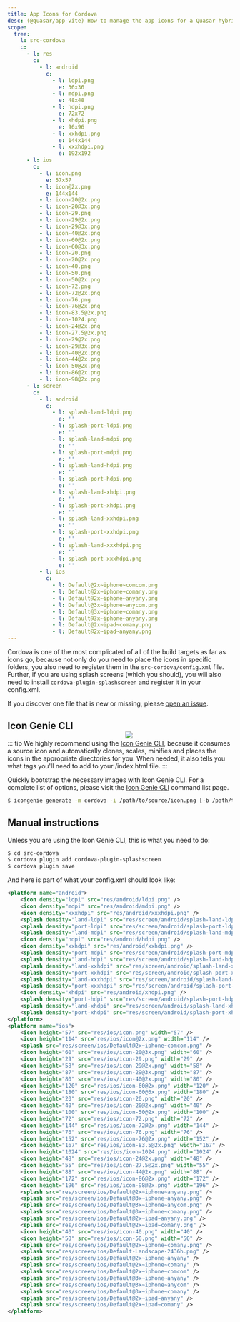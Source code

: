 ```yaml
---
title: App Icons for Cordova
desc: (@quasar/app-vite) How to manage the app icons for a Quasar hybrid mobile app with Cordova.
scope:
  tree:
    l: src-cordova
    c:
      - l: res
        c:
          - l: android
            c:
              - l: ldpi.png
                e: 36x36
              - l: mdpi.png
                e: 48x48
              - l: hdpi.png
                e: 72x72
              - l: xhdpi.png
                e: 96x96
              - l: xxhdpi.png
                e: 144x144
              - l: xxxhdpi.png
                e: 192x192
      - l: ios
        c:
          - l: icon.png
            e: 57x57
          - l: icon@2x.png
            e: 144x144
          - l: icon-20@2x.png
          - l: icon-20@3x.png
          - l: icon-29.png
          - l: icon-29@2x.png
          - l: icon-29@3x.png
          - l: icon-40@2x.png
          - l: icon-60@2x.png
          - l: icon-60@3x.png
          - l: icon-20.png
          - l: icon-20@2x.png
          - l: icon-40.png
          - l: icon-50.png
          - l: icon-50@2x.png
          - l: icon-72.png
          - l: icon-72@2x.png
          - l: icon-76.png
          - l: icon-76@2x.png
          - l: icon-83.5@2x.png
          - l: icon-1024.png
          - l: icon-24@2x.png
          - l: icon-27.5@2x.png
          - l: icon-29@2x.png
          - l: icon-29@3x.png
          - l: icon-40@2x.png
          - l: icon-44@2x.png
          - l: icon-50@2x.png
          - l: icon-86@2x.png
          - l: icon-98@2x.png
      - l: screen
        c:
          - l: android
            c:
              - l: splash-land-ldpi.png
                e: ''
              - l: splash-port-ldpi.png
                e: ''
              - l: splash-land-mdpi.png
                e: ''
              - l: splash-port-mdpi.png
                e: ''
              - l: splash-land-hdpi.png
                e: ''
              - l: splash-port-hdpi.png
                e: ''
              - l: splash-land-xhdpi.png
                e: ''
              - l: splash-port-xhdpi.png
                e: ''
              - l: splash-land-xxhdpi.png
                e: ''
              - l: splash-port-xxhdpi.png
                e: ''
              - l: splash-land-xxxhdpi.png
                e: ''
              - l: splash-port-xxxhdpi.png
                e: ''
          - l: ios
            c:
              - l: Default@2x~iphone~comcom.png
              - l: Default@2x~iphone~comany.png
              - l: Default@2x~iphone~anyany.png
              - l: Default@3x~iphone~anycom.png
              - l: Default@3x~iphone~comany.png
              - l: Default@3x~iphone~anyany.png
              - l: Default@2x~ipad~comany.png
              - l: Default@2x~ipad~anyany.png
---
```


Cordova is one of the most complicated of all of the build targets as far as icons go, because not only do you need to place the icons in specific folders, you also need to register them in the `src-cordova/config.xml` file. Further, if you are using splash screens (which you should), you will also need to install `cordova-plugin-splashscreen` and register it in your config.xml.

If you discover one file that is new or missing, please [open an issue](https://github.com/quasarframework/quasar/issues).

<img src="https://cdn.quasar.dev/img/iconfactory.png" style="float:right;max-width:15%;min-width:240px;padding-top:40px">

## Icon Genie CLI

::: tip
We highly recommend using the [Icon Genie CLI](/icongenie/introduction), because it consumes a source icon and automatically clones, scales, minifies and places the icons in the appropriate directories for you. When needed, it also tells you what tags you'll need to add to your /index.html file.
:::

Quickly bootstrap the necessary images with Icon Genie CLI. For a complete list of options, please visit the [Icon Genie CLI](/icongenie/command-list) command list page.

```bash
$ icongenie generate -m cordova -i /path/to/source/icon.png [-b /path/to/background.png]
```

## Manual instructions

Unless you are using the Icon Genie CLI, this is what you need to do:

```bash
$ cd src-cordova
$ cordova plugin add cordova-plugin-splashscreen
$ cordova plugin save
```

<DocTree :def="scope.tree" />

And here is part of what your config.xml should look like:

```xml
<platform name="android">
    <icon density="ldpi" src="res/android/ldpi.png" />
    <icon density="mdpi" src="res/android/mdpi.png" />
    <icon density="xxxhdpi" src="res/android/xxxhdpi.png" />
    <splash density="land-ldpi" src="res/screen/android/splash-land-ldpi.png" />
    <splash density="port-ldpi" src="res/screen/android/splash-port-ldpi.png" />
    <splash density="land-mdpi" src="res/screen/android/splash-land-mdpi.png" />
    <icon density="hdpi" src="res/android/hdpi.png" />
    <icon density="xxhdpi" src="res/android/xxhdpi.png" />
    <splash density="port-mdpi" src="res/screen/android/splash-port-mdpi.png" />
    <splash density="land-hdpi" src="res/screen/android/splash-land-hdpi.png" />
    <splash density="land-xxhdpi" src="res/screen/android/splash-land-xxhdpi.png" />
    <splash density="port-xxhdpi" src="res/screen/android/splash-port-xxhdpi.png" />
    <splash density="land-xxxhdpi" src="res/screen/android/splash-land-xxxhdpi.png" />
    <splash density="port-xxxhdpi" src="res/screen/android/splash-port-xxxhdpi.png" />
    <icon density="xhdpi" src="res/android/xhdpi.png" />
    <splash density="port-hdpi" src="res/screen/android/splash-port-hdpi.png" />
    <splash density="land-xhdpi" src="res/screen/android/splash-land-xhdpi.png" />
    <splash density="port-xhdpi" src="res/screen/android/splash-port-xhdpi.png" />
</platform>
<platform name="ios">
    <icon height="57" src="res/ios/icon.png" width="57" />
    <icon height="114" src="res/ios/icon@2x.png" width="114" />
    <splash src="res/screen/ios/Default@2x~iphone~comcom.png" />
    <icon height="60" src="res/ios/icon-20@3x.png" width="60" />
    <icon height="29" src="res/ios/icon-29.png" width="29" />
    <icon height="58" src="res/ios/icon-29@2x.png" width="58" />
    <icon height="87" src="res/ios/icon-29@3x.png" width="87" />
    <icon height="80" src="res/ios/icon-40@2x.png" width="80" />
    <icon height="120" src="res/ios/icon-60@2x.png" width="120" />
    <icon height="180" src="res/ios/icon-60@3x.png" width="180" />
    <icon height="20" src="res/ios/icon-20.png" width="20" />
    <icon height="40" src="res/ios/icon-20@2x.png" width="40" />
    <icon height="100" src="res/ios/icon-50@2x.png" width="100" />
    <icon height="72" src="res/ios/icon-72.png" width="72" />
    <icon height="144" src="res/ios/icon-72@2x.png" width="144" />
    <icon height="76" src="res/ios/icon-76.png" width="76" />
    <icon height="152" src="res/ios/icon-76@2x.png" width="152" />
    <icon height="167" src="res/ios/icon-83.5@2x.png" width="167" />
    <icon height="1024" src="res/ios/icon-1024.png" width="1024" />
    <icon height="48" src="res/ios/icon-24@2x.png" width="48" />
    <icon height="55" src="res/ios/icon-27.5@2x.png" width="55" />
    <icon height="88" src="res/ios/icon-44@2x.png" width="88" />
    <icon height="172" src="res/ios/icon-86@2x.png" width="172" />
    <icon height="196" src="res/ios/icon-98@2x.png" width="196" />
    <splash src="res/screen/ios/Default@2x~iphone~anyany.png" />
    <splash src="res/screen/ios/Default@3x~iphone~anyany.png" />
    <splash src="res/screen/ios/Default@3x~iphone~anycom.png" />
    <splash src="res/screen/ios/Default@3x~iphone~comany.png" />
    <splash src="res/screen/ios/Default@2x~ipad~anyany.png" />
    <splash src="res/screen/ios/Default@2x~ipad~comany.png" />
    <icon height="40" src="res/ios/icon-40.png" width="40" />
    <icon height="50" src="res/ios/icon-50.png" width="50" />
    <splash src="res/screen/ios/Default@2x~iphone~comany.png" />
    <splash src="res/screen/ios/Default-Landscape-2436h.png" />
    <splash src="res/screen/ios/Default@2x~iphone~anyany" />
    <splash src="res/screen/ios/Default@2x~iphone~comany" />
    <splash src="res/screen/ios/Default@2x~iphone~comcom" />
    <splash src="res/screen/ios/Default@3x~iphone~anyany" />
    <splash src="res/screen/ios/Default@3x~iphone~anycom" />
    <splash src="res/screen/ios/Default@3x~iphone~comany" />
    <splash src="res/screen/ios/Default@2x~ipad~anyany" />
    <splash src="res/screen/ios/Default@2x~ipad~comany" />
</platform>
```

